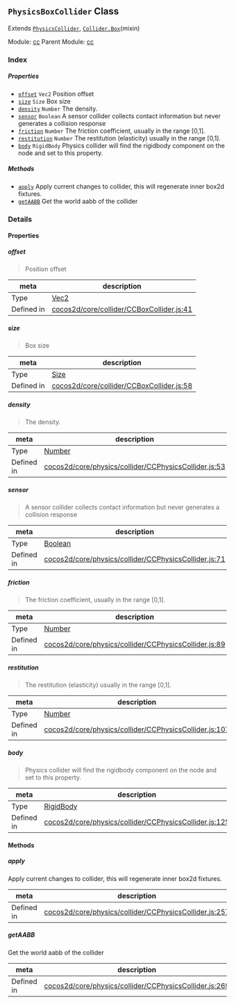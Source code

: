 ## `PhysicsBoxCollider` Class

Extends [`PhysicsCollider`](PhysicsCollider.md), [`Collider.Box`](Collider.Box.md)(mixin)


Module: [cc](../modules/cc.md)
Parent Module: [cc](../modules/cc.md)





### Index

##### Properties

  - [`offset`](#offset) `Vec2` Position offset
  - [`size`](#size) `Size` Box size
  - [`density`](#density) `Number` The density.
  - [`sensor`](#sensor) `Boolean` A sensor collider collects contact information but never generates a collision response
  - [`friction`](#friction) `Number` The friction coefficient, usually in the range [0,1].
  - [`restitution`](#restitution) `Number` The restitution (elasticity) usually in the range [0,1].
  - [`body`](#body) `RigidBody` Physics collider will find the rigidbody component on the node and set to this property.



##### Methods

  - [`apply`](#apply) Apply current changes to collider, this will regenerate inner box2d fixtures.
  - [`getAABB`](#getaabb) Get the world aabb of the collider



### Details


#### Properties


##### offset

> Position offset

| meta | description |
|------|-------------|
| Type | <a href="../classes/Vec2.html" class="crosslink">Vec2</a> |
| Defined in | [cocos2d/core/collider/CCBoxCollider.js:41](https://github.com/cocos-creator/engine/blob/de46973d0b5edcff4f973186ce89752080cb6b7c/cocos2d/core/collider/CCBoxCollider.js#L41) |



##### size

> Box size

| meta | description |
|------|-------------|
| Type | <a href="../classes/Size.html" class="crosslink">Size</a> |
| Defined in | [cocos2d/core/collider/CCBoxCollider.js:58](https://github.com/cocos-creator/engine/blob/de46973d0b5edcff4f973186ce89752080cb6b7c/cocos2d/core/collider/CCBoxCollider.js#L58) |



##### density

> The density.

| meta | description |
|------|-------------|
| Type | <a href="https://developer.mozilla.org/en/JavaScript/Reference/Global_Objects/Number" class="crosslink external" target="_blank">Number</a> |
| Defined in | [cocos2d/core/physics/collider/CCPhysicsCollider.js:53](https://github.com/cocos-creator/engine/blob/de46973d0b5edcff4f973186ce89752080cb6b7c/cocos2d/core/physics/collider/CCPhysicsCollider.js#L53) |



##### sensor

> A sensor collider collects contact information but never generates a collision response

| meta | description |
|------|-------------|
| Type | <a href="https://developer.mozilla.org/en/JavaScript/Reference/Global_Objects/Boolean" class="crosslink external" target="_blank">Boolean</a> |
| Defined in | [cocos2d/core/physics/collider/CCPhysicsCollider.js:71](https://github.com/cocos-creator/engine/blob/de46973d0b5edcff4f973186ce89752080cb6b7c/cocos2d/core/physics/collider/CCPhysicsCollider.js#L71) |



##### friction

> The friction coefficient, usually in the range [0,1].

| meta | description |
|------|-------------|
| Type | <a href="https://developer.mozilla.org/en/JavaScript/Reference/Global_Objects/Number" class="crosslink external" target="_blank">Number</a> |
| Defined in | [cocos2d/core/physics/collider/CCPhysicsCollider.js:89](https://github.com/cocos-creator/engine/blob/de46973d0b5edcff4f973186ce89752080cb6b7c/cocos2d/core/physics/collider/CCPhysicsCollider.js#L89) |



##### restitution

> The restitution (elasticity) usually in the range [0,1].

| meta | description |
|------|-------------|
| Type | <a href="https://developer.mozilla.org/en/JavaScript/Reference/Global_Objects/Number" class="crosslink external" target="_blank">Number</a> |
| Defined in | [cocos2d/core/physics/collider/CCPhysicsCollider.js:107](https://github.com/cocos-creator/engine/blob/de46973d0b5edcff4f973186ce89752080cb6b7c/cocos2d/core/physics/collider/CCPhysicsCollider.js#L107) |



##### body

> Physics collider will find the rigidbody component on the node and set to this property.

| meta | description |
|------|-------------|
| Type | <a href="../classes/RigidBody.html" class="crosslink">RigidBody</a> |
| Defined in | [cocos2d/core/physics/collider/CCPhysicsCollider.js:125](https://github.com/cocos-creator/engine/blob/de46973d0b5edcff4f973186ce89752080cb6b7c/cocos2d/core/physics/collider/CCPhysicsCollider.js#L125) |






<!-- Method Block -->
#### Methods


##### apply

Apply current changes to collider, this will regenerate inner box2d fixtures.

| meta | description |
|------|-------------|
| Defined in | [cocos2d/core/physics/collider/CCPhysicsCollider.js:257](https://github.com/cocos-creator/engine/blob/de46973d0b5edcff4f973186ce89752080cb6b7c/cocos2d/core/physics/collider/CCPhysicsCollider.js#L257) |



##### getAABB

Get the world aabb of the collider

| meta | description |
|------|-------------|
| Defined in | [cocos2d/core/physics/collider/CCPhysicsCollider.js:269](https://github.com/cocos-creator/engine/blob/de46973d0b5edcff4f973186ce89752080cb6b7c/cocos2d/core/physics/collider/CCPhysicsCollider.js#L269) |





